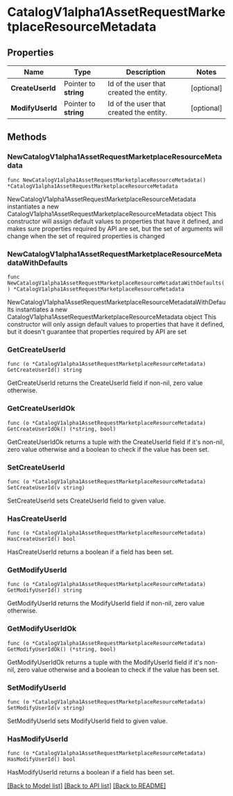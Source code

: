 # CatalogV1alpha1AssetRequestMarketplaceResourceMetadata

## Properties

Name | Type | Description | Notes
------------ | ------------- | ------------- | -------------
**CreateUserId** | Pointer to **string** | Id of the user that created the entity. | [optional] 
**ModifyUserId** | Pointer to **string** | Id of the user that created the entity. | [optional] 

## Methods

### NewCatalogV1alpha1AssetRequestMarketplaceResourceMetadata

`func NewCatalogV1alpha1AssetRequestMarketplaceResourceMetadata() *CatalogV1alpha1AssetRequestMarketplaceResourceMetadata`

NewCatalogV1alpha1AssetRequestMarketplaceResourceMetadata instantiates a new CatalogV1alpha1AssetRequestMarketplaceResourceMetadata object
This constructor will assign default values to properties that have it defined,
and makes sure properties required by API are set, but the set of arguments
will change when the set of required properties is changed

### NewCatalogV1alpha1AssetRequestMarketplaceResourceMetadataWithDefaults

`func NewCatalogV1alpha1AssetRequestMarketplaceResourceMetadataWithDefaults() *CatalogV1alpha1AssetRequestMarketplaceResourceMetadata`

NewCatalogV1alpha1AssetRequestMarketplaceResourceMetadataWithDefaults instantiates a new CatalogV1alpha1AssetRequestMarketplaceResourceMetadata object
This constructor will only assign default values to properties that have it defined,
but it doesn't guarantee that properties required by API are set

### GetCreateUserId

`func (o *CatalogV1alpha1AssetRequestMarketplaceResourceMetadata) GetCreateUserId() string`

GetCreateUserId returns the CreateUserId field if non-nil, zero value otherwise.

### GetCreateUserIdOk

`func (o *CatalogV1alpha1AssetRequestMarketplaceResourceMetadata) GetCreateUserIdOk() (*string, bool)`

GetCreateUserIdOk returns a tuple with the CreateUserId field if it's non-nil, zero value otherwise
and a boolean to check if the value has been set.

### SetCreateUserId

`func (o *CatalogV1alpha1AssetRequestMarketplaceResourceMetadata) SetCreateUserId(v string)`

SetCreateUserId sets CreateUserId field to given value.

### HasCreateUserId

`func (o *CatalogV1alpha1AssetRequestMarketplaceResourceMetadata) HasCreateUserId() bool`

HasCreateUserId returns a boolean if a field has been set.

### GetModifyUserId

`func (o *CatalogV1alpha1AssetRequestMarketplaceResourceMetadata) GetModifyUserId() string`

GetModifyUserId returns the ModifyUserId field if non-nil, zero value otherwise.

### GetModifyUserIdOk

`func (o *CatalogV1alpha1AssetRequestMarketplaceResourceMetadata) GetModifyUserIdOk() (*string, bool)`

GetModifyUserIdOk returns a tuple with the ModifyUserId field if it's non-nil, zero value otherwise
and a boolean to check if the value has been set.

### SetModifyUserId

`func (o *CatalogV1alpha1AssetRequestMarketplaceResourceMetadata) SetModifyUserId(v string)`

SetModifyUserId sets ModifyUserId field to given value.

### HasModifyUserId

`func (o *CatalogV1alpha1AssetRequestMarketplaceResourceMetadata) HasModifyUserId() bool`

HasModifyUserId returns a boolean if a field has been set.


[[Back to Model list]](../README.md#documentation-for-models) [[Back to API list]](../README.md#documentation-for-api-endpoints) [[Back to README]](../README.md)


